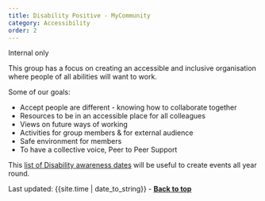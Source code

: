 ```yaml
---
title: Disability Positive - MyCommunity
category: Accessibility
order: 2
---
```


<span class="tag">Internal only</span>

This group has a focus on creating an accessible and inclusive organisation where people of all abilities will want to work.

<p style="margin=bottom: 0">Some of our goals:</p>

- Accept people are different - knowing how to collaborate together
- Resources to be in an accessible place for all colleagues
- Views on future ways of working
- Activities for group members & for external audience 
- Safe environment for members  
- To have a collective voice, Peer to Peer Support 

This [list of Disability awareness dates](https://businessdisabilityforum.org.uk/media-centre/disability-awareness-dates/) will be useful to create events all year round.

<div>Last updated: {{site.time | date_to_string}} - <a href="#"><strong>Back to top</strong></a></div>
